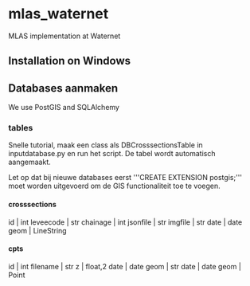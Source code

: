 # mlas_waternet
MLAS implementation at Waternet

## Installation on Windows

## Databases aanmaken

We use PostGIS and SQLAlchemy

### tables

Snelle tutorial, maak een class als DBCrosssectionsTable in inputdatabase.py en run het script. De tabel wordt automatisch aangemaakt.

Let op dat bij nieuwe databases eerst '''CREATE EXTENSION postgis;''' moet worden uitgevoerd om de GIS functionaliteit toe te voegen.

#### crosssections

id        | int
leveecode | str
chainage  | int
jsonfile  | str
imgfile   | str
date      | date
geom      | LineString 

#### cpts

id        | int
filename  | str
z         | float,2
date      | date
geom      | str
date      | date
geom      | Point 


